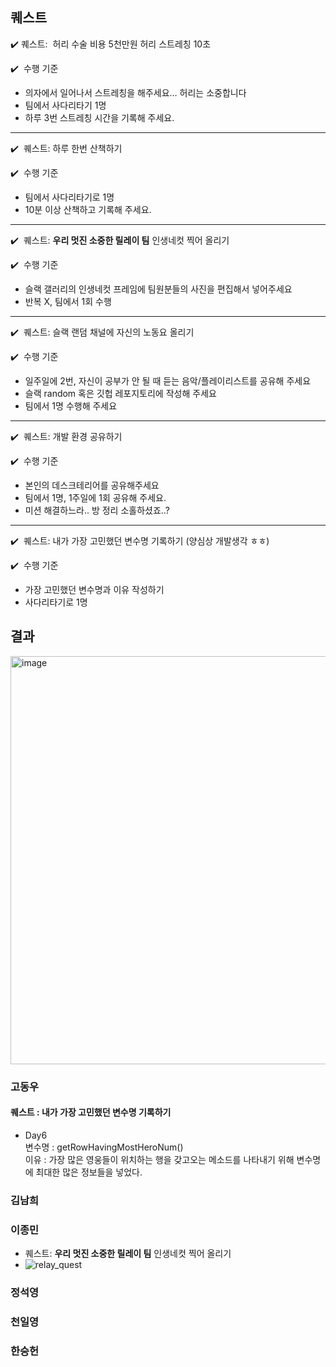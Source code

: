 ## 퀘스트

 ✔️ 퀘스트:  허리 수술 비용 5천만원 허리 스트레칭 10초

✔️  수행 기준

- 의자에서 일어나서 스트레칭을 해주세요… 허리는 소중합니다
- 팀에서 사다리타기 1명
- 하루 3번 스트레칭 시간을 기록해 주세요.

---

✔️  퀘스트: 하루 한번 산책하기

✔️  수행 기준

- 팀에서 사다리타기로 1명
- 10분 이상 산책하고 기록해 주세요.

---

✔️  퀘스트: **우리 멋진 소중한 릴레이 팀** 인생네컷 찍어 올리기

✔️  수행 기준

- 슬랙 갤러리의 인생네컷 프레임에 팀원분들의 사진을 편집해서 넣어주세요
- 반복 X, 팀에서 1회 수행

---

✔️  퀘스트: 슬랙 랜덤 채널에 자신의 노동요 올리기

✔️  수행 기준 

- 일주일에 2번, 자신이 공부가 안 될 때 듣는 음악/플레이리스트를 공유해 주세요
- 슬랙 random 혹은 깃헙 레포지토리에 작성해 주세요
- 팀에서 1명 수행해 주세요

---

✔️  퀘스트: 개발 환경 공유하기

✔️  수행 기준  

- 본인의 데스크테리어를 공유해주세요
- 팀에서 1명, 1주일에 1회 공유해 주세요.
- 미션 해결하느라.. 방 정리 소홀하셨죠..?

---

✔️  퀘스트: 내가 가장 고민했던 변수명 기록하기 (양심상 개발생각 ㅎㅎ)

✔️  수행 기준

- 가장 고민했던 변수명과 이유 작성하기
- 사다리타기로 1명


## 결과
<img width="653" alt="image" src="https://github.com/user-attachments/assets/5c01611e-e24e-4dc5-81dc-1710ecd65a8c">

### 고동우
#### 퀘스트 : 내가 가장 고민했던 변수명 기록하기

- Day6   
  변수명 : getRowHavingMostHeroNum()   
  이유 : 가장 많은 영웅들이 위치하는 행을 갖고오는 메소드를 나타내기 위해 변수명에 최대한 많은 정보들을 넣었다.


### 김남희

### 이종민
  - 퀘스트: **우리 멋진 소중한 릴레이 팀** 인생네컷 찍어 올리기
  - ![relay_quest](https://github.com/user-attachments/assets/33e04610-0434-45d1-a2d9-54a21c8be440)
### 정석영

### 천일영

### 한승헌

